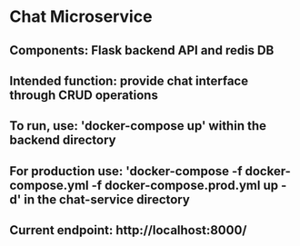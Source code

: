 # Chat Microservice
## Components: Flask backend API and redis DB
##
## Intended function: provide chat interface through CRUD operations 
##
## To run, use: 'docker-compose up' within the backend directory
## For production use: 'docker-compose -f docker-compose.yml -f docker-compose.prod.yml up -d' in the chat-service directory
## 
## Current endpoint: http://localhost:8000/
